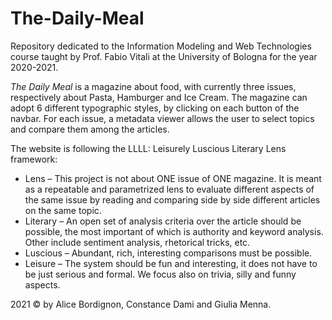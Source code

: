 # The-Daily-Meal

Repository dedicated to the Information Modeling and Web Technologies course taught by Prof. Fabio Vitali at the University of Bologna for the year 2020-2021.

*The Daily Meal* is a magazine about food, with currently three issues, respectively about Pasta, Hamburger and Ice Cream. The magazine can adopt 6 different typographic styles, by clicking on each button of the navbar. For each issue, a metadata viewer allows the user to select topics and compare them among the articles. 

The website is following the LLLL: Leisurely Luscious Literary Lens framework: 

* Lens – This project is not about ONE issue of ONE magazine. It is meant
as a repeatable and parametrized lens to evaluate different aspects of 
the same issue by reading and comparing side by side different articles
on the same topic. 
* Literary – An open set of analysis criteria over the article should be 
possible, the most important of which is authority and keyword 
analysis. Other include sentiment analysis, rhetorical tricks, etc. 
* Luscious – Abundant, rich, interesting comparisons must be possible.
* Leisure – The system should be fun and interesting, it does not have to 
be just serious and formal. We focus also on trivia, silly
and funny aspects.

2021 © by Alice Bordignon, Constance Dami and Giulia Menna. 
